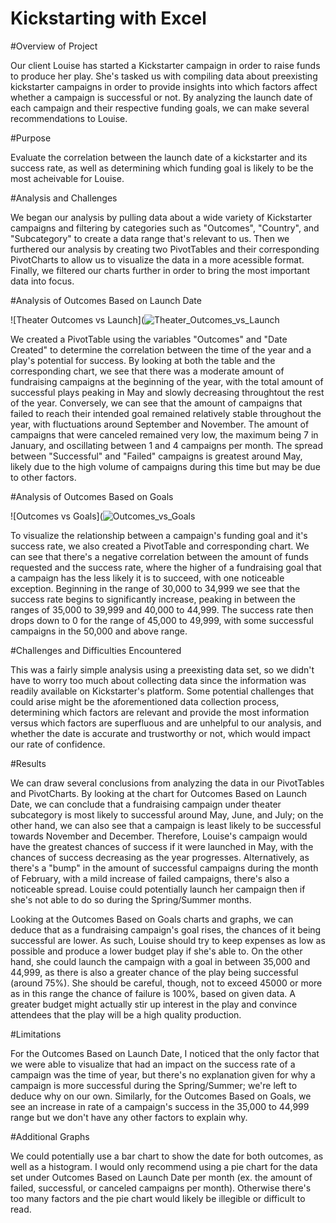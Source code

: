# Kickstarting with Excel

#Overview of Project

Our client Louise has started a Kickstarter campaign in order to raise funds to produce her play. She's tasked us with compiling data about preexisting kickstarter campaigns in order to provide insights into which factors affect whether a campaign is successful or not. By analyzing the launch date of each campaign and their respective funding goals, we can make several recommendations to Louise.

#Purpose

Evaluate the correlation between the launch date of a kickstarter and its success rate, as well as determining which funding goal is likely to be the most acheivable for Louise.

#Analysis and Challenges

We began our analysis by pulling data about a wide variety of Kickstarter campaigns and filtering by categories such as "Outcomes", "Country", and "Subcategory" to create a data range that's relevant to us. Then we furthered our analysis by creating two PivotTables and their corresponding PivotCharts to allow us to visualize the data in a more acessible format. Finally, we filtered our charts further in order to bring the most important data into focus.

#Analysis of Outcomes Based on Launch Date

![Theater Outcomes vs Launch](![Theater_Outcomes_vs_Launch](https://user-images.githubusercontent.com/99847786/156955906-ead1567f-0df6-4dc9-b86d-0b469aee3279.png)

We created a PivotTable using the variables "Outcomes" and "Date Created" to determine the correlation between the time of the year and a play's potential for success. By looking at both the table and the corresponding chart, we see that there was a moderate amount of fundraising campaigns at the beginning of the year, with the total amount of successful plays peaking in May and slowly decreasing throughtout the rest of the year. Conversely, we can see that the amount of campaigns that failed to reach their intended goal remained relatively stable throughout the year, with fluctuations around September and November. The amount of campaigns that were canceled remained very low, the maximum being 7 in January, and oscillating between 1 and 4 campaigns per month. The spread between "Successful" and "Failed" campaigns is greatest around May, likely due to the high volume of campaigns during this time but may be due to other factors. 

#Analysis of Outcomes Based on Goals

![Outcomes vs Goals](![Outcomes_vs_Goals](https://user-images.githubusercontent.com/99847786/156955853-580b5938-03b5-4bad-807f-9aae96a71656.png)

To visualize the relationship between a campaign's funding goal and it's success rate, we also created a PivotTable and corresponding chart. We can see that there's a negative correlation between the amount of funds requested and the success rate, where the higher of a fundraising goal that a campaign has the less likely it is to succeed, with one noticeable exception. Beginning in the range of 30,000 to 34,999 we see that the success rate begins to significantly increase, peaking in between the ranges of 35,000 to 39,999 and 40,000 to 44,999. The success rate then drops down to 0 for the range of 45,000 to 49,999, with some successful campaigns in the 50,000 and above range. 

#Challenges and Difficulties Encountered

This was a fairly simple analysis using a preexisting data set, so we didn't have to worry too much about collecting data since the information was readily available on Kickstarter's platform. Some potential challenges that could arise might be the aforementioned data collection process, determining which factors are relevant and provide the most information versus which factors are superfluous and are unhelpful to our analysis, and whether the date is accurate and trustworthy or not, which would impact our rate of confidence. 

#Results

We can draw several conclusions from analyzing the data in our PivotTables and PivotCharts. By looking at the chart for Outcomes Based on Launch Date, we can conclude that a fundraising campaign under theater subcategory is most likely to successful around May, June, and July; on the other hand, we can also see that a campaign is least likely to be successful towards November and December. Therefore, Louise's campaign would have the greatest chances of success if it were launched in May, with the chances of success decreasing as the year progresses. Alternatively, as there's a "bump" in the amount of successful campaigns during the month of February, with a mild increase of failed campaigns, there's also a noticeable spread. Louise could potentially launch her campaign then if she's not able to do so during the Spring/Summer months. 

Looking at the Outcomes Based on Goals charts and graphs, we can deduce that as a fundraising campaign's goal rises, the chances of it being successful are lower. As such, Louise should try to keep expenses as low as possible and produce a lower budget play if she's able to. On the other hand, she could launch the campaign with a goal in between 35,000 and 44,999, as there is also a greater chance of the play being successful (around 75%). She should be careful, though, not to exceed 45000 or more as in this range the chance of failure is 100%, based on given data. A greater budget might actually stir up interest in the play and convince attendees that the play will be a high quality production. 

#Limitations

For the Outcomes Based on Launch Date, I noticed that the only factor that we were able to visualize that had an impact on the success rate of a campaign was the time of year, but there's no explanation given for why a campaign is more successful during the Spring/Summer; we're left to deduce why on our own. Similarly, for the Outcomes Based on Goals, we see an increase in rate of a campaign's success in the 35,000 to 44,999 range but we don't have any other factors to explain why. 

#Additional Graphs

We could potentially use a bar chart to show the date for both outcomes, as well as a histogram. I would only recommend using a pie chart for the data set under Outcomes Based on Launch Date per month (ex. the amount of failed, successful, or canceled campaigns per month). Otherwise there's too many factors and the pie chart would likely be illegible or difficult to read.


